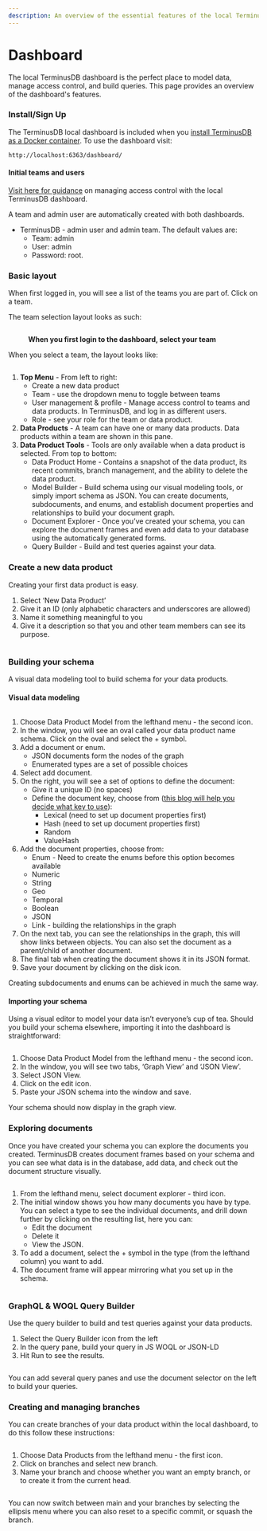 ```yaml
---
description: An overview of the essential features of the local TerminusDB dashboard
---
```


# Dashboard

The local TerminusDB dashboard is the perfect place to model data, manage access control, and build queries. This page provides an overview of the dashboard's features.

### Install/Sign Up&#x20;

The TerminusDB local dashboard is included when you [install TerminusDB as a Docker container](../../terminusdb/install/install-as-docker-container.md). To use the dashboard visit:

```
http://localhost:6363/dashboard/
```

#### Initial teams and users&#x20;

[Visit here for guidance](../how-to-guides/manage-access-control.md) on managing access control with the local TerminusDB dashboard.&#x20;

A team and admin user are automatically created with both dashboards.

* TerminusDB - admin user and admin team. The default values are:&#x20;
  * Team: admin
  * User: admin
  * Password: root.

### **Basic layout**

When first logged in, you will see a list of the teams you are part of. Click on a team.

The team selection layout looks as such:

<figure><img src="../../.gitbook/assets/01-dashboard-team-select.jpg" alt=""><figcaption><p><strong>When you first login to the dashboard, select your team</strong></p></figcaption></figure>

When you select a team, the layout looks like:

<figure><img src="../../.gitbook/assets/02-dashboard-team-home.jpg" alt=""><figcaption></figcaption></figure>

1. **Top Menu** - From left to right:&#x20;
   * Create a new data product&#x20;
   * Team - use the dropdown menu to toggle between teams&#x20;
   * User management & profile - Manage access control to teams and data products. In TerminusDB, and log in as different users.
   * Role - see your role for the team or data product.&#x20;
2. **Data Products** - A team can have one or many data products. Data products within a team are shown in this pane.&#x20;
3. **Data Product Tools** - Tools are only available when a data product is selected. From top to bottom:&#x20;
   * Data Product Home - Contains a snapshot of the data product, its recent commits, branch management, and the ability to delete the data product.&#x20;
   * Model Builder - Build schema using our visual modeling tools, or simply import schema as JSON. You can create documents, subdocuments, and enums, and establish document properties and relationships to build your document graph.&#x20;
   * Document Explorer - Once you’ve created your schema, you can explore the document frames and even add data to your database using the automatically generated forms.&#x20;
   * Query Builder - Build and test queries against your data.

### Create a new data product

Creating your first data product is easy.

1. Select ‘New Data Product’&#x20;
2. Give it an ID (only alphabetic characters and underscores are allowed)&#x20;
3. Name it something meaningful to you&#x20;
4. Give it a description so that you and other team members can see its purpose.

<figure><img src="../../.gitbook/assets/03-dashboard-new-data-product.jpg" alt=""><figcaption></figcaption></figure>

### Building your schema&#x20;

A visual data modeling tool to build schema for your data products.

#### Visual data modeling

<figure><img src="../../.gitbook/assets/04-dashboard-model-builder.jpg" alt=""><figcaption></figcaption></figure>

1. Choose Data Product Model from the lefthand menu - the second icon.&#x20;
2. In the window, you will see an oval called your data product name schema. Click on the oval and select the + symbol.&#x20;
3. Add a document or enum.&#x20;
   * JSON documents form the nodes of the graph&#x20;
   * Enumerated types are a set of possible choices&#x20;
4. Select add document.&#x20;
5. On the right, you will see a set of options to define the document:&#x20;
   * Give it a unique ID (no spaces)&#x20;
   * Define the document key, choose from ([this blog will help you decide what key to use](https://terminusdb.com/blog/uri-generation/)):&#x20;
     * Lexical (need to set up document properties first)&#x20;
     * Hash (need to set up document properties first)&#x20;
     * Random&#x20;
     * ValueHash
6. Add the document properties, choose from:&#x20;
   * Enum - Need to create the enums before this option becomes available&#x20;
   * Numeric&#x20;
   * String&#x20;
   * Geo&#x20;
   * Temporal&#x20;
   * Boolean&#x20;
   * JSON&#x20;
   * Link - building the relationships in the graph&#x20;
7. On the next tab, you can see the relationships in the graph, this will show links between objects. You can also set the document as a parent/child of another document.&#x20;
8. The final tab when creating the document shows it in its JSON format.&#x20;
9. Save your document by clicking on the disk icon.

Creating subdocuments and enums can be achieved in much the same way.

#### Importing your schema&#x20;

Using a visual editor to model your data isn’t everyone’s cup of tea. Should you build your schema elsewhere, importing it into the dashboard is straightforward:

<figure><img src="../../.gitbook/assets/05-dashboard-model-builder-json.jpg" alt=""><figcaption></figcaption></figure>

1. Choose Data Product Model from the lefthand menu - the second icon.&#x20;
2. In the window, you will see two tabs, ‘Graph View’ and ‘JSON View’.&#x20;
3. Select JSON View.&#x20;
4. Click on the edit icon.&#x20;
5. Paste your JSON schema into the window and save.

Your schema should now display in the graph view.

### Exploring documents&#x20;

Once you have created your schema you can explore the documents you created. TerminusDB creates document frames based on your schema and you can see what data is in the database, add data, and check out the document structure visually.

<figure><img src="../../.gitbook/assets/06-dashboard-doc-explorer.jpg" alt=""><figcaption></figcaption></figure>

1. From the lefthand menu, select document explorer - third icon.&#x20;
2. The initial window shows you how many documents you have by type. You can select a type to see the individual documents, and drill down further by clicking on the resulting list, here you can:&#x20;
   * Edit the document&#x20;
   * Delete it&#x20;
   * View the JSON.&#x20;
3. To add a document, select the + symbol in the type (from the lefthand column) you want to add.&#x20;
4. The document frame will appear mirroring what you set up in the schema.

<figure><img src="../../.gitbook/assets/07-dashboard-add-doc.jpg" alt=""><figcaption></figcaption></figure>

### **GraphQL & WOQL Query Builder**

Use the query builder to build and test queries against your data products.

1. Select the Query Builder icon from the left&#x20;
2. In the query pane, build your query in JS WOQL or JSON-LD&#x20;
3. Hit Run to see the results.

<figure><img src="../../.gitbook/assets/08-dashboard-query-builder.jpg" alt=""><figcaption></figcaption></figure>

You can add several query panes and use the document selector on the left to build your queries.

### Creating and managing branches

You can create branches of your data product within the local dashboard, to do this follow these instructions:

<figure><img src="../../.gitbook/assets/09-dashboard-branch.jpg" alt=""><figcaption></figcaption></figure>

1. Choose Data Products from the lefthand menu - the first icon.&#x20;
2. Click on branches and select new branch.&#x20;
3. Name your branch and choose whether you want an empty branch, or to create it from the current head.

<figure><img src="../../.gitbook/assets/10-dashboard-branch-options.jpg" alt=""><figcaption></figcaption></figure>

You can now switch between main and your branches by selecting the ellipsis menu where you can also reset to a specific commit, or squash the branch.
